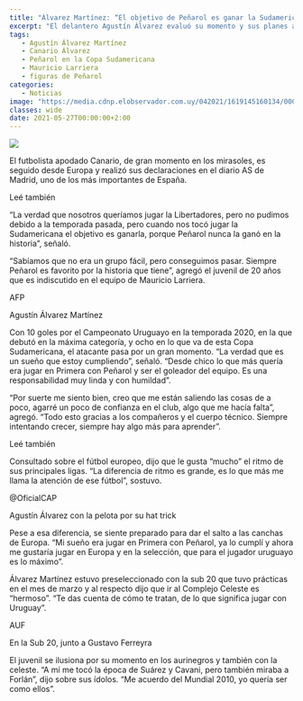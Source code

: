 ```yaml
---
title: "Álvarez Martínez: “El objetivo de Peñarol es ganar la Sudamericana"
excerpt: "El delantero Agustín Álvarez evaluó su momento y sus planes a futuro: “Mi sueño era jugar en Primera con Peñarol, ya lo cumplí y ahora me gustaría jugar en Europa y en la selección”"
tags:
   - Agustín Álvarez Martínez
   - Canario Álvarez
   - Peñarol en la Copa Sudamericana
   - Mauricio Larriera
   - figuras de Peñarol
categories:
   - Noticias
image: "https://media.cdnp.elobservador.com.uy/042021/1619145160134/000_98K6LV.jpg?&cw=1170"
classes: wide
date: 2021-05-27T00:00:00+2:00
---
```



<img src="https://media.cdnp.elobservador.com.uy/042021/1619145160134/000_98K6LV.jpg?&cw=1170">


El futbolista apodado Canario, de gran momento en los mirasoles, es seguido desde Europa y realizó sus declaraciones en el diario AS de Madrid, uno de los más importantes de España.


Leé también


“La verdad que nosotros queríamos jugar la Libertadores, pero no pudimos debido a la temporada pasada, pero cuando nos tocó jugar la Sudamericana el objetivo es ganarla, porque Peñarol nunca la ganó en la historia”, señaló.


“Sabíamos que no era un grupo fácil, pero conseguimos pasar. Siempre Peñarol es favorito por la historia que tiene”, agregó el juvenil de 20 años que es indiscutido en el equipo de Mauricio Larriera.





AFP


Agustín Álvarez Martínez





Con 10 goles por el Campeonato Uruguayo en la temporada 2020, en la que debutó en la máxima categoría, y ocho en lo que va de esta Copa Sudamericana, el atacante pasa por un gran momento. “La verdad que es un sueño que estoy cumpliendo”, señaló. “Desde chico lo que más quería era jugar en Primera con Peñarol y ser el goleador del equipo. Es una responsabilidad muy linda y con humildad”.


“Por suerte me siento bien, creo que me están saliendo las cosas de a poco, agarré un poco de confianza en el club, algo que me hacía falta”, agregó. “Todo esto gracias a los compañeros y el cuerpo técnico. Siempre intentando crecer, siempre hay algo más para aprender”.


Leé también


Consultado sobre el fútbol europeo, dijo que le gusta “mucho” el ritmo de sus principales ligas. “La diferencia de ritmo es grande, es lo que más me llama la atención de ese fútbol”, sostuvo.





@OficialCAP


Agustín Álvarez con la pelota por su hat trick





Pese a esa diferencia, se siente preparado para dar el salto a las canchas de Europa. “Mi sueño era jugar en Primera con Peñarol, ya lo cumplí y ahora me gustaría jugar en Europa y en la selección, que para el jugador uruguayo es lo máximo”.


Álvarez Martínez estuvo preseleccionado con la sub 20 que tuvo prácticas en el mes de marzo y al respecto dijo que ir al Complejo Celeste es “hermoso”. “Te das cuenta de cómo te tratan, de lo que significa jugar con Uruguay”.





AUF


En la Sub 20, junto a Gustavo Ferreyra





El juvenil se ilusiona por su momento en los aurinegros y también con la celeste. “A mí me tocó la época de Suárez y Cavani, pero también miraba a Forlán”, dijo sobre sus ídolos. “Me acuerdo del Mundial 2010, yo quería ser como ellos”.


